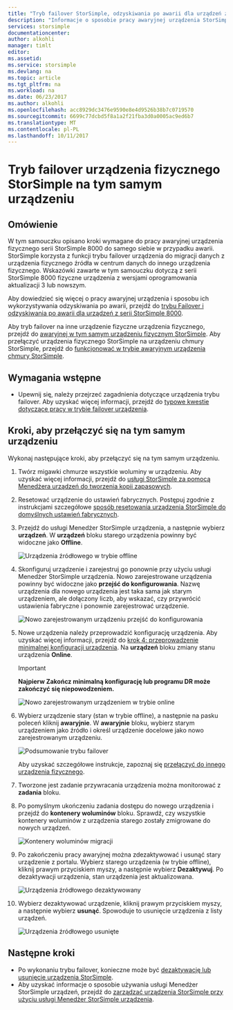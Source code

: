 ```yaml
---
title: "Tryb failover StorSimple, odzyskiwania po awarii dla urządzeń z serii 8000 | Dokumentacja firmy Microsoft"
description: "Informacje o sposobie pracy awaryjnej urządzenia StorSimple na tym samym urządzeniu."
services: storsimple
documentationcenter: 
author: alkohli
manager: timlt
editor: 
ms.assetid: 
ms.service: storsimple
ms.devlang: na
ms.topic: article
ms.tgt_pltfrm: na
ms.workload: na
ms.date: 06/23/2017
ms.author: alkohli
ms.openlocfilehash: acc8929dc3476e9590e8e4d9526b38b7c0719570
ms.sourcegitcommit: 6699c77dcbd5f8a1a2f21fba3d0a0005ac9ed6b7
ms.translationtype: MT
ms.contentlocale: pl-PL
ms.lasthandoff: 10/11/2017
---
```

# <a name="fail-over-your-storsimple-physical-device-to-same-device"></a>Tryb failover urządzenia fizycznego StorSimple na tym samym urządzeniu

## <a name="overview"></a>Omówienie

W tym samouczku opisano kroki wymagane do pracy awaryjnej urządzenia fizycznego serii StorSimple 8000 do samego siebie w przypadku awarii. StorSimple korzysta z funkcji trybu failover urządzenia do migracji danych z urządzenia fizycznego źródła w centrum danych do innego urządzenia fizycznego. Wskazówki zawarte w tym samouczku dotyczą z serii StorSimple 8000 fizyczne urządzenia z wersjami oprogramowania aktualizacji 3 lub nowszym.

Aby dowiedzieć się więcej o pracy awaryjnej urządzenia i sposobu ich wykorzystywania odzyskiwania po awarii, przejdź do [trybu Failover i odzyskiwania po awarii dla urządzeń z serii StorSimple 8000](storsimple-8000-device-failover-disaster-recovery.md).

Aby tryb failover na inne urządzenie fizyczne urządzenia fizycznego, przejdź do [awaryjnej w tym samym urządzeniu fizycznym StorSimple](storsimple-8000-device-failover-physical-device.md). Aby przełączyć urządzenia fizycznego StorSimple na urządzeniu chmury StorSimple, przejdź do [funkcjonować w trybie awaryjnym urządzenia chmury StorSimple](storsimple-8000-device-failover-cloud-appliance.md).


## <a name="prerequisites"></a>Wymagania wstępne

- Upewnij się, należy przejrzeć zagadnienia dotyczące urządzenia trybu failover. Aby uzyskać więcej informacji, przejdź do [typowe kwestie dotyczące pracy w trybie failover urządzenia](storsimple-8000-device-failover-disaster-recovery.md).


## <a name="steps-to-fail-over-to-the-same-device"></a>Kroki, aby przełączyć się na tym samym urządzeniu

Wykonaj następujące kroki, aby przełączyć się na tym samym urządzeniu.

1. Twórz migawki chmurze wszystkie woluminy w urządzeniu. Aby uzyskać więcej informacji, przejdź do [usługi StorSimple za pomocą Menedżera urządzeń do tworzenia kopii zapasowych](storsimple-8000-manage-backup-policies-u2.md).
2. Resetować urządzenie do ustawień fabrycznych. Postępuj zgodnie z instrukcjami szczegółowe [sposób resetowania urządzenia StorSimple do domyślnych ustawień fabrycznych](storsimple-8000-manage-device-controller.md#reset-the-device-to-factory-default-settings).
3. Przejdź do usługi Menedżer StorSimple urządzenia, a następnie wybierz **urządzeń**. W **urządzeń** bloku starego urządzenia powinny być widoczne jako **Offline**.

    ![Urządzenia źródłowego w trybie offline](./media/storsimple-8000-device-failover-disaster-recovery/failover-single-dev2.png)

4. Skonfiguruj urządzenie i zarejestruj go ponownie przy użyciu usługi Menedżer StorSimple urządzenia. Nowo zarejestrowane urządzenia powinny być widoczne jako **przejść do konfigurowania**. Nazwę urządzenia dla nowego urządzenia jest taka sama jak starym urządzeniem, ale dołączony liczb, aby wskazać, czy przywrócić ustawienia fabryczne i ponownie zarejestrować urządzenie.

    ![Nowo zarejestrowanym urządzeniu przejść do konfigurowania](./media/storsimple-8000-device-failover-disaster-recovery/failover-single-dev3.png)
5. Nowe urządzenia należy przeprowadzić konfigurację urządzenia. Aby uzyskać więcej informacji, przejdź do [krok 4: przeprowadzenie minimalnej konfiguracji urządzenia](storsimple-8000-deployment-walkthrough-u2.md#step-4-complete-minimum-device-setup). Na **urządzeń** bloku zmiany stanu urządzenia **Online**.

   > [!IMPORTANT]
   > **Najpierw Zakończ minimalną konfigurację lub programu DR może zakończyć się niepowodzeniem.**

    ![Nowo zarejestrowanym urządzeniem w trybie online](./media/storsimple-8000-device-failover-disaster-recovery/failover-single-dev7.png)

6. Wybierz urządzenie stary (stan w trybie offline), a następnie na pasku poleceń kliknij **awaryjnie**. W **awaryjnie** bloku, wybierz starym urządzeniem jako źródło i określ urządzenie docelowe jako nowo zarejestrowanym urządzeniu.

    ![Podsumowanie trybu failover](./media/storsimple-8000-device-failover-disaster-recovery/failover-single-dev11.png)

    Aby uzyskać szczegółowe instrukcje, zapoznaj się [przełączyć do innego urządzenia fizycznego](#fail-over-to-another-physical-device).

7. Tworzone jest zadanie przywracania urządzenia można monitorować z **zadania** bloku.

8. Po pomyślnym ukończeniu zadania dostępu do nowego urządzenia i przejdź do **kontenery woluminów** bloku. Sprawdź, czy wszystkie kontenery woluminów z urządzenia starego zostały zmigrowane do nowych urządzeń.

   ![Kontenery woluminów migracji](./media/storsimple-8000-device-failover-disaster-recovery/failover-single-dev13.png)

9. Po zakończeniu pracy awaryjnej można zdezaktywować i usunąć stary urządzenie z portalu. Wybierz starego urządzenia (w trybie offline), kliknij prawym przyciskiem myszy, a następnie wybierz **Dezaktywuj**. Po dezaktywacji urządzenia, stan urządzenia jest aktualizowana.

     ![Urządzenia źródłowego dezaktywowany](./media/storsimple-8000-device-failover-disaster-recovery/failover-single-dev14.png)

10. Wybierz dezaktywować urządzenie, kliknij prawym przyciskiem myszy, a następnie wybierz **usunąć**. Spowoduje to usunięcie urządzenia z listy urządzeń.

    ![Urządzenia źródłowego usunięte](./media/storsimple-8000-device-failover-disaster-recovery/failover-single-dev15.png)



## <a name="next-steps"></a>Następne kroki

* Po wykonaniu trybu failover, konieczne może być [dezaktywację lub usunięcie urządzenia StorSimple](storsimple-8000-deactivate-and-delete-device.md).
* Aby uzyskać informacje o sposobie używania usługi Menedżer StorSimple urządzeń, przejdź do [zarządzać urządzenia StorSimple przy użyciu usługi Menedżer StorSimple urządzenia](storsimple-8000-manager-service-administration.md).

